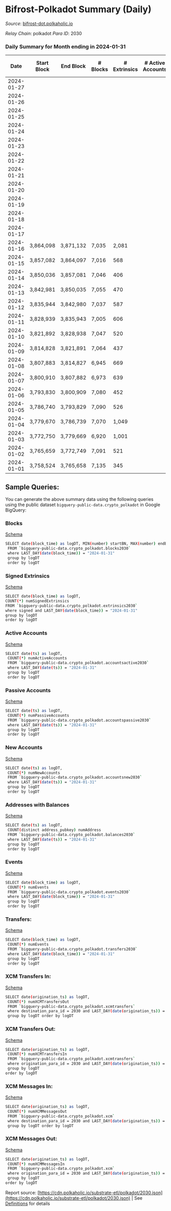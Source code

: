# Bifrost-Polkadot Summary (Daily)

_Source_: [bifrost-dot.polkaholic.io](https://bifrost-dot.polkaholic.io)

*Relay Chain*: polkadot
*Para ID*: 2030



### Daily Summary for Month ending in 2024-01-31


| Date    | Start Block | End Block | # Blocks | # Extrinsics | # Active Accounts | # Passive Accounts | # New Accounts | # Addresses | # Events  | # Transfers ($USD) | # XCM Transfers In ($USD) | # XCM Transfers Out ($USD) | # XCM In | # XCM Out | Issues |
|---------|-------------|-----------|----------|--------------|-------------------|--------------------|----------------|-------------|-----------|--------------------|---------------------------|----------------------------|----------|-----------|--------|
| 2024-01-27 |  |  |  |  |  |  |  |  |  |   |   |   |  |  |  |
| 2024-01-26 |  |  |  |  |  |  |  | 31,358 |  |   |   |   |  |  |  |
| 2024-01-25 |  |  |  |  |  |  |  | 31,286 |  |   |   |   |  |  |  |
| 2024-01-24 |  |  |  |  |  |  |  | 31,216 |  |   |   |   |  |  |  |
| 2024-01-23 |  |  |  |  |  |  |  | 31,134 |  |   |   |   |  |  |  |
| 2024-01-22 |  |  |  |  |  |  |  | 31,086 |  |   | 131 ($415,732.78) | 13  | 238 | 264 |  |
| 2024-01-21 |  |  |  |  |  |  |  | 31,059 |  |   | 100 ($323,505.53) | 13 ($4,702.27) | 215 | 254 |  |
| 2024-01-20 |  |  |  |  |  |  |  | 31,027 |  |   | 113 ($107,767.92) | 7 ($2,301.83) | 223 | 244 |  |
| 2024-01-19 |  |  |  |  |  |  |  | 30,981 |  |   | 138 ($1,260,192.96) | 20 ($59,004.78) | 278 | 294 |  |
| 2024-01-18 |  |  |  |  |  |  |  | 30,947 |  |   | 210 ($616,492.39) | 20 ($51,430.26) | 326 | 331 |  |
| 2024-01-17 |  |  |  |  |  |  |  | 30,865 |  |   | 348 ($1,936,338.43) | 24 ($33,587.09) | 491 | 476 |  |
| 2024-01-16 | 3,864,098 | 3,871,132 | 7,035 | 2,081 |  |  |  | 30,783 | 40,641 | 3,019 ($7,847,679.23) | 141 ($1,342,420.05) | 39 ($311,613.67) | 131 | 126 |  |
| 2024-01-15 | 3,857,082 | 3,864,097 | 7,016 | 568 |  |  |  | 30,679 | 20,548 | 620 ($664,614.34) | 42 ($356,415.82) | 15 ($86,593.11) | 77 | 133 |  |
| 2024-01-14 | 3,850,036 | 3,857,081 | 7,046 | 406 |  |  |  | 30,670 | 18,965 | 416 ($314,433.80) | 54 ($20,616,283.59) | 11 ($37,757.40) | 84 | 154 |  |
| 2024-01-13 | 3,842,981 | 3,850,035 | 7,055 | 470 |  |  |  | 30,654 | 19,880 | 617 ($131,047.97) | 53 ($27,418.25) | 5 ($27,794.08) | 85 | 123 |  |
| 2024-01-12 | 3,835,944 | 3,842,980 | 7,037 | 587 |  |  |  | 30,640 | 20,793 | 694 ($338,427.27) | 65 ($166,553.66) | 12 ($46,518.36) | 138 | 185 |  |
| 2024-01-11 | 3,828,939 | 3,835,943 | 7,005 | 606 |  |  |  | 30,617 | 24,745 | 2,620 ($245,934.95) | 73 ($157,965.04) | 18 ($47,518.18) | 161 | 157 |  |
| 2024-01-10 | 3,821,892 | 3,828,938 | 7,047 | 520 |  |  |  | 30,594 | 20,049 | 643 ($169,007.23) | 49 ($100,448.58) | 10 ($21,712.09) | 115 | 92 |  |
| 2024-01-09 | 3,814,828 | 3,821,891 | 7,064 | 437 |  |  |  | 30,587 | 19,239 | 494 ($176,776.32) | 47 ($60,738.10) | 5 ($21,112.18) | 119 | 107 |  |
| 2024-01-08 | 3,807,883 | 3,814,827 | 6,945 | 669 |  |  |  | 30,574 | 21,803 | 936 ($1,063,868.39) | 67 ($33,912.67) | 19 ($14,024.00) | 147 | 140 |  |
| 2024-01-07 | 3,800,910 | 3,807,882 | 6,973 | 639 |  |  |  | 30,559 | 21,287 | 824 ($416,381.49) | 91 ($302,882.41) | 23 ($75,052.25) | 143 | 106 |  |
| 2024-01-06 | 3,793,830 | 3,800,909 | 7,080 | 452 |  |  |  | 30,531 | 19,008 | 433 ($60,146.83) | 34 ($11,680.64) | 10 ($6,177.62) | 66 | 85 |  |
| 2024-01-05 | 3,786,740 | 3,793,829 | 7,090 | 526 |  |  |  | 30,528 | 20,022 | 591 ($208,373.29) | 56 ($103,594.71) | 10 ($33,776.38) | 92 | 92 |  |
| 2024-01-04 | 3,779,670 | 3,786,739 | 7,070 | 1,049 |  |  |  | 30,517 | 24,982 | 1,135 ($3,250,804.39) | 56 ($114,491.88) | 16 ($570,336.49) | 132 | 138 |  |
| 2024-01-03 | 3,772,750 | 3,779,669 | 6,920 | 1,001 |  |  |  | 30,517 | 97,793 | 25,992 ($423,077.47) | 80 ($303,315.86) | 21 ($68,089.46) | 186 | 200 |  |
| 2024-01-02 | 3,765,659 | 3,772,749 | 7,091 | 521 |  |  |  | 30,524 | 20,507 | 630 ($262,158.14) | 66 ($69,561.49) | 21 ($59,662.01) | 115 | 98 |  |
| 2024-01-01 | 3,758,524 | 3,765,658 | 7,135 | 345 |  |  |  | 30,504 | 18,293 | 419 ($105,666.39) | 31 ($29,562.87) | 7 ($64,044.09) | 60 | 51 |  |

## Sample Queries:
You can generate the above summary data using the following queries using the public dataset `bigquery-public-data.crypto_polkadot` in Google BigQuery:


### Blocks 

[Schema](https://github.com/colorfulnotion/substrate-etl/blob/main/schema/blocks.json)

```bash
SELECT date(block_time) as logDT, MIN(number) startBN, MAX(number) endBN, COUNT(*) numBlocks 
 FROM `bigquery-public-data.crypto_polkadot.blocks2030`  
 where LAST_DAY(date(block_time)) = "2024-01-31" 
 group by logDT 
 order by logDT
```

### Signed Extrinsics 

[Schema](https://github.com/colorfulnotion/substrate-etl/blob/main/schema/extrinsics.json)

```bash
SELECT date(block_time) as logDT, 
COUNT(*) numSignedExtrinsics 
FROM `bigquery-public-data.crypto_polkadot.extrinsics2030`  
where signed and LAST_DAY(date(block_time)) = "2024-01-31" 
group by logDT 
order by logDT
```

### Active Accounts 

[Schema](https://github.com/colorfulnotion/substrate-etl/blob/main/schema/accountsactive.json)

```bash
SELECT date(ts) as logDT, 
 COUNT(*) numActiveAccounts 
 FROM `bigquery-public-data.crypto_polkadot.accountsactive2030` 
 where LAST_DAY(date(ts)) = "2024-01-31" 
 group by logDT 
 order by logDT
```

### Passive Accounts 

[Schema](https://github.com/colorfulnotion/substrate-etl/blob/main/schema/accountspassive.json)

```bash
SELECT date(ts) as logDT, 
 COUNT(*) numPassiveAccounts 
 FROM `bigquery-public-data.crypto_polkadot.accountspassive2030` 
 where LAST_DAY(date(ts)) = "2024-01-31" 
 group by logDT 
 order by logDT
```

### New Accounts 

[Schema](https://github.com/colorfulnotion/substrate-etl/blob/main/schema/accountsnew.json)

```bash
SELECT date(ts) as logDT, 
 COUNT(*) numNewAccounts 
 FROM `bigquery-public-data.crypto_polkadot.accountsnew2030` 
 where LAST_DAY(date(ts)) = "2024-01-31" 
 group by logDT
 order by logDT
```

### Addresses with Balances 

[Schema](https://github.com/colorfulnotion/substrate-etl/blob/main/schema/balances.json)

```bash
SELECT date(ts) as logDT,
 COUNT(distinct address_pubkey) numAddress 
 FROM `bigquery-public-data.crypto_polkadot.balances2030` 
 where LAST_DAY(date(ts)) = "2024-01-31" 
 group by logDT 
 order by logDT
```

### Events 

[Schema](https://github.com/colorfulnotion/substrate-etl/blob/main/schema/events.json)

```bash
SELECT date(block_time) as logDT, 
 COUNT(*) numEvents 
 FROM `bigquery-public-data.crypto_polkadot.events2030` 
 where LAST_DAY(date(block_time)) = "2024-01-31" 
 group by logDT 
 order by logDT
```

### Transfers:

[Schema](https://github.com/colorfulnotion/substrate-etl/blob/main/schema/transfers.json)

```bash
SELECT date(block_time) as logDT, 
 COUNT(*) numEvents 
 FROM `bigquery-public-data.crypto_polkadot.transfers2030` 
 where LAST_DAY(date(block_time)) = "2024-01-31" 
 group by logDT 
 order by logDT
```

### XCM Transfers In: 

[Schema](https://github.com/colorfulnotion/substrate-etl/blob/main/schema/xcmtransfers.json)

```bash
SELECT date(origination_ts) as logDT, 
 COUNT(*) numXCMTransfersOut 
 FROM `bigquery-public-data.crypto_polkadot.xcmtransfers` 
 where destination_para_id = 2030 and LAST_DAY(date(origination_ts)) = "2024-01-31" 
 group by logDT order by logDT
```

### XCM Transfers Out: 

[Schema](https://github.com/colorfulnotion/substrate-etl/blob/main/schema/xcmtransfers.json)

```bash
SELECT date(origination_ts) as logDT, 
 COUNT(*) numXCMTransfersIn 
 FROM `bigquery-public-data.crypto_polkadot.xcmtransfers` 
 where origination_para_id = 2030 and LAST_DAY(date(origination_ts)) = "2024-01-31" 
 group by logDT 
order by logDT
```

### XCM Messages In: 

[Schema](https://github.com/colorfulnotion/substrate-etl/blob/main/schema/xcm.json)

```bash
SELECT date(origination_ts) as logDT, 
 COUNT(*) numXCMMessagesOut 
 FROM `bigquery-public-data.crypto_polkadot.xcm` 
 where destination_para_id = 2030 and LAST_DAY(date(origination_ts)) = "2024-01-31" 
 group by logDT order by logDT
```

### XCM Messages Out: 

[Schema](https://github.com/colorfulnotion/substrate-etl/blob/main/schema/xcm.json)

```bash
SELECT date(origination_ts) as logDT, 
 COUNT(*) numXCMMessagesIn 
 FROM `bigquery-public-data.crypto_polkadot.xcm` 
 where origination_para_id = 2030 and LAST_DAY(date(origination_ts)) = "2024-01-31" 
 group by logDT 
order by logDT
```


Report source: [https://cdn.polkaholic.io/substrate-etl/polkadot/2030.json](https://cdn.polkaholic.io/substrate-etl/polkadot/2030.json) | See [Definitions](/DEFINITIONS.md) for details
